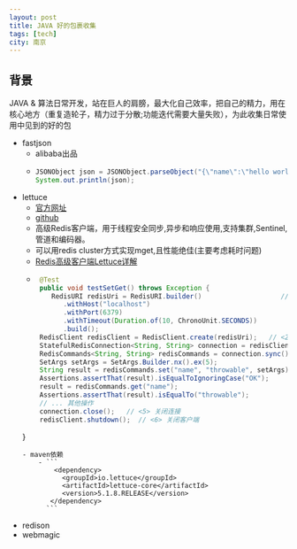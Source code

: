 ```yaml
---
layout: post
title: JAVA 好的包裹收集
tags: [tech]
city: 南京
---
```



背景
---------
JAVA & 算法日常开发，站在巨人的肩膀，最大化自己效率，把自己的精力，用在核心地方（重复造轮子，精力过于分散;功能迭代需要大量失败），为此收集日常使用中见到的好的包


+ fastjson
   - alibaba出品
   - ```java
     JSONObject json = JSONObject.parseObject("{\"name\":\"hello world!\"}");
     System.out.println(json);
     ```
+ lettuce
   - [官方网址](https://lettuce.io/)
   - [github](https://github.com/lettuce-io/lettuce-core)
   - 高级Redis客户端，用于线程安全同步,异步和响应使用,支持集群,Sentinel,管道和编码器。
   - 可以用redis cluster方式实现mget,且性能绝佳(主要考虑耗时问题)
   - [Redis高级客户端Lettuce详解](https://www.cnblogs.com/throwable/p/11601538.html)
   - ```java
      @Test
      public void testSetGet() throws Exception {
         RedisURI redisUri = RedisURI.builder()                    // <1> 创建单机连接的连接信息
            .withHost("localhost")
            .withPort(6379)
            .withTimeout(Duration.of(10, ChronoUnit.SECONDS))
            .build();
      RedisClient redisClient = RedisClient.create(redisUri);   // <2> 创建客户端
      StatefulRedisConnection<String, String> connection = redisClient.connect();     // <3> 创建线程安全的连接
      RedisCommands<String, String> redisCommands = connection.sync();                // <4> 创建同步命令
      SetArgs setArgs = SetArgs.Builder.nx().ex(5);
      String result = redisCommands.set("name", "throwable", setArgs);
      Assertions.assertThat(result).isEqualToIgnoringCase("OK");
      result = redisCommands.get("name");
      Assertions.assertThat(result).isEqualTo("throwable");
      // ... 其他操作
      connection.close();   // <5> 关闭连接
      redisClient.shutdown();  // <6> 关闭客户端
   }
  ```
  - maven依赖
      - ```
          <dependency>
            <groupId>io.lettuce</groupId>
            <artifactId>lettuce-core</artifactId>
            <version>5.1.8.RELEASE</version>
         </dependency>
        ```
 + redison
 + webmagic

